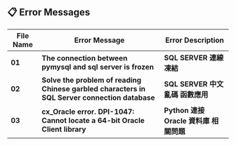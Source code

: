 ## 📋 Error Messages

| **File Name**  |	**Error Message** |	**Error Description** |
| ---- | ---- | ---- |
| **01**	| **The connection between pymysql and sql server is frozen** | **SQL SERVER 連線凍結** |
| **02**	| **Solve the problem of reading Chinese garbled characters in SQL Server connection database** | **SQL SERVER 中文亂碼 函數應用** |
| **03**	| **cx_Oracle error. DPI-1047: Cannot locate a 64-bit Oracle Client library** | **Python 連接 Oracle 資料庫 相關問題** |
